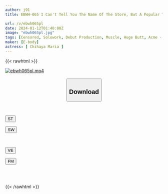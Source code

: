 ```yaml
---
author: j91
title: EBWH-065 I Can't Tell You The Name Of The Store, But A Popular Trainer Who Works At A Personal Gym In Kansai. Beautiful Body And Big Breasts Coexisting Body VS Macho Actor. Athlete's Flesh-and-blood Sex. AV Debut. Maria Chihaya.

url: /v/ebwh065pl
date: 2024-01-12T01:40:00Z
image: "ebwh065pl.jpg"
tags: [Censored, Solowork, Debut Production, Muscle, Huge Butt, Acme · Orgasm, Athlete	]
maker: [E-body]
actress: [ Chihaya Maria ]
---
```



{{< rawhtml >}}

<div class="video" data-videoid="lw2MwQOAmec74R3">
    <a href="javascript:;">
        <img src="/v/ebwh065pl/ebwh065pl.jpg" width="WIDTH" height="HEIGHT" alt="ebwh065pl.mp4" loading="lazy">
    </a>
</div>

<script type="text/javascript" src="https://j91.asia/asset/on-demand-st.js"></script>

<br>
  <link rel="stylesheet" href="https://j91.asia/asset/bs5.css">
  
  <center>
  <button class="btn btn-primary" type="button" data-bs-toggle="collapse" data-bs-target=".multi-collapse" aria-expanded="false" aria-controls="multiCollapseExample1 multiCollapseExample2"><h2>Download</h2></button></center>
</p>
<div class="row">
  <div class="col">
    <div class="collapse multi-collapse" id="multiCollapseExample1">
      <div class="card card-body">
	      	      <br>
<div class="buttons">  
<p><a href="https://streamtape.to/v/lw2MwQOAmec74R3" target="_blank"><button class="btn-hover color-3"><i class="fa fa-download"></i> ST</button></a></p>
<p><a href="https://flaswish.com/wcufadnrch1i" target="_blank"><button class="btn-hover color-2"><i class="fa fa-download"></i> SW</button></a></p></div>
    </div>
  </div>
</div>
  <div class="col">
    <div class="collapse multi-collapse" id="multiCollapseExample2">
      <div class="card card-body">
	      <br>
<div class="buttons">
<p><a href="javascript:;" target="_blank"><button class="btn-hover color-9"><i class="fa fa-download"></i> VE</button></a></p>
<p><a href="javascript:;" target="_blank"><button class="btn-hover color-8"><i class="fa fa-download"></i> FM</button></a></p></div>
<br><br>
      </div>
    </div>
  </div>
</div>

{{< /rawhtml >}}